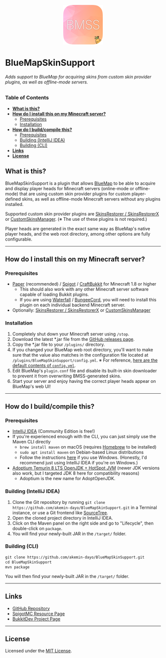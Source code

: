<p align="center"><img src="https://github.com/akemin-dayo/BlueMapSkinSupport/raw/master/BlueMapSkinSupport.png" alt="BlueMapSkinSupport icon" width="128"></p>

# BlueMapSkinSupport
###### Adds support to BlueMap for acquiring skins from custom skin provider plugins, as well as offline-mode servers.

### Table of Contents
* [**What is this?**](#what-is-this)
* [**How do I install this on my Minecraft server?**](#how-do-i-install-this-on-my-minecraft-server)
	* [Prerequisites](#prerequisites)
	* [Installation](#installation)
* [**How do I build/compile this?**](#how-do-i-buildcompile-this)
	* [Prerequisites](#prerequisites-1)
	* [Building (IntelliJ IDEA)](#building-intellij-idea)
	* [Building (CLI)](#building-cli)
* [**Links**](#links)
* [**License**](#license)

## What is this?

BlueMapSkinSupport is a plugin that allows [BlueMap](https://github.com/BlueMap-Minecraft/BlueMap/releases) to be able to acquire and display player heads for Minecraft servers (online-mode or offline-mode) that are using custom skin provider plugins for custom player-defined skins, as well as offline-mode Minecraft servers without any plugins installed.

Supported custom skin provider plugins are [SkinsRestorer / SkinsRestorerX](https://github.com/SkinsRestorer/SkinsRestorerX/releases) or [CustomSkinsManager](https://spigotmc.org/resources/57760). (※ The use of these plugins is not required.)

Player heads are generated in the exact same way as BlueMap's native player heads, and the web root directory, among other options are fully configurable.

---

## How do I install this on my Minecraft server?

### Prerequisites
* [Paper](https://papermc.io/downloads) (recommended) / [Spigot](https://spigotmc.org/wiki/buildtools) / [CraftBukkit](https://spigotmc.org/wiki/buildtools/#compile-craftbukkit) for Minecraft 1.8 or higher
	* This should also work with any other Minecraft server software capable of loading Bukkit plugins.
	* If you are using [Waterfall](https://papermc.io/downloads#Waterfall) / [BungeeCord](https://spigotmc.org/wiki/bungeecord-installation), you will need to install this plugin on each individual backend Minecraft server.
* Optionally: [SkinsRestorer / SkinsRestorerX](https://github.com/SkinsRestorer/SkinsRestorerX/releases) or [CustomSkinsManager](https://spigotmc.org/resources/57760)
	
### Installation
1. Completely shut down your Minecraft server using `/stop`.
2. Download the latest *.jar file from the [GitHub releases page](https://github.com/akemin-dayo/BlueMapSkinSupport/releases).
3. Copy the *.jar file to your `/plugins/` directory.
4. If you changed your BlueMap web root directory, you'll want to make sure that the value also matches in the configuration file located at `/plugins/BlueMapSkinSupport/config.yml`. ※ For reference, [here are the default contents of `config.yml`](src/main/resources/config.yml).
5. Edit BlueMap's `plugin.conf` file and disable its built-in skin downloader to prevent it from overwriting BMSS-generated skins.
6. Start your server and enjoy having the correct player heads appear on BlueMap's web UI!

---

## How do I build/compile this?

### Prerequisites
* [IntelliJ IDEA](https://jetbrains.com/idea/download) (Community Edition is free!)
* If you're experienced enough with the CLI, you can just simply use the Maven CLI directly
	* `brew install maven` on macOS (requires [Homebrew](https://brew.sh/) to be installed)
	* `sudo apt install maven` on Debian-based Linux distributions
	* Follow the instructions [here](https://maven.apache.org/install.html) if you use Windows. (Honestly, I'd recommend just using IntelliJ IDEA if you're on Windows.)
* [Adoptium Temurin 8 LTS OpenJDK + HotSpot JVM](https://adoptium.net/?variant=openjdk8&jvmVariant=hotspot) (newer JDK versions also work, but I targeted JDK 8 here for compatibility reasons)
	* Adoptium is the new name for AdoptOpenJDK.

### Building (IntelliJ IDEA)
1. Clone the Git repository by running `git clone https://github.com/akemin-dayo/BlueMapSkinSupport.git` in a Terminal instance, or use a Git frontend like [SourceTree](https://sourcetreeapp.com/).
2. Open the cloned project directory in IntelliJ IDEA.
3. Click on the Maven panel on the right side and go to "Lifecycle", then double-click on `package`.
4. You will find your newly-built JAR in the `/target/` folder.

### Building (CLI)
```shell
git clone https://github.com/akemin-dayo/BlueMapSkinSupport.git
cd BlueMapSkinSupport
mvn package
```

You will then find your newly-built JAR in the `/target/` folder.

---

## Links

* [GitHub Repository](https://github.com/akemin-dayo/BlueMapSkinSupport)
* [SpigotMC Resource Page](https://spigotmc.org/resources/bluemapskinsupport.91486)
* [BukkitDev Project Page](https://dev.bukkit.org/projects/bluemapskinsupport)

---

## License

Licensed under the [MIT License](https://opensource.org/licenses/MIT).
